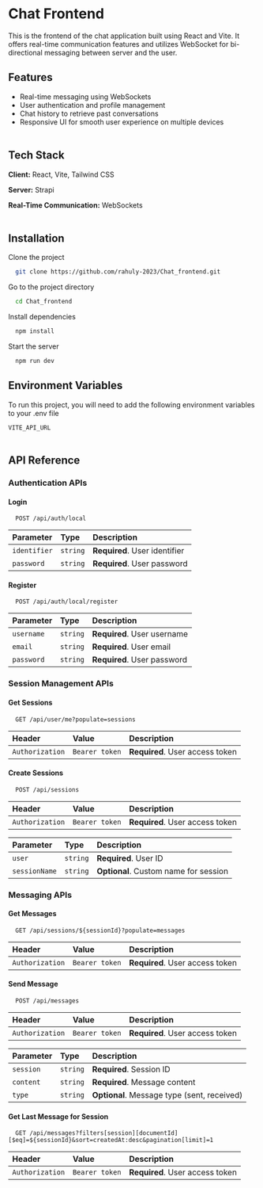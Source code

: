 
# Chat Frontend
This is the frontend of the chat application built using React and Vite. It offers real-time communication features and utilizes WebSocket for bi-directional messaging between server and the user.
## Features

- Real-time messaging using WebSockets
- User authentication and profile management
- Chat history to retrieve past conversations
- Responsive UI for smooth user experience on multiple devices <br/> <br/>


## Tech Stack

**Client:** React, Vite, Tailwind CSS

**Server:** Strapi

**Real-Time Communication:** WebSockets  <br/> <br/>



## Installation

Clone the project

```bash
  git clone https://github.com/rahuly-2023/Chat_frontend.git
```

Go to the project directory

```bash
  cd Chat_frontend
```

Install dependencies

```bash
  npm install
```

Start the server

```bash
  npm run dev
```
    
## Environment Variables

To run this project, you will need to add the following environment variables to your .env file

`VITE_API_URL` <br/> <br/>



## API Reference

### Authentication APIs

#### Login

```http
  POST /api/auth/local
```

| Parameter | Type     | Description                |
| :-------- | :------- | :------------------------- |
| `identifier` | `string` | **Required**. User identifier |
| `password` | `string` | **Required**. User password |


#### Register

```http
  POST /api/auth/local/register
```

| Parameter | Type     | Description                |
| :-------- | :------- | :------------------------- |
| `username` | `string` | **Required**. User username |
| `email` | `string` | **Required**. User email |
| `password` | `string` | **Required**. User password |










### Session Management APIs

#### Get Sessions

```http
  GET /api/user/me?populate=sessions
```

| Header | Value     | Description                |
| :-------- | :------- | :------------------------- |
| `Authorization` | `Bearer token` | **Required**. User access token |

#### Create Sessions

```http
  POST /api/sessions
```

| Header | Value     | Description                |
| :-------- | :------- | :------------------------- |
| `Authorization` | `Bearer token` | **Required**. User access token |

| Parameter | Type     | Description                |
| :-------- | :------- | :------------------------- |
| `user` | `string` | **Required**. User ID |
| `sessionName` | `string` | **Optional**. Custom name for session |













### Messaging APIs

#### Get Messages

```http
  GET /api/sessions/${sessionId}?populate=messages
```

| Header | Value     | Description                |
| :-------- | :------- | :------------------------- |
| `Authorization` | `Bearer token` | **Required**. User access token |


#### Send Message

```http
  POST /api/messages
```

| Header | Value     | Description                |
| :-------- | :------- | :------------------------- |
| `Authorization` | `Bearer token` | **Required**. User access token |

| Parameter | Type     | Description                |
| :-------- | :------- | :------------------------- |
| `session` | `string` | **Required**. Session ID |
| `content` | `string` | **Required**. Message content |
| `type` | `string` | **Optional**. Message type (sent, received) |


#### Get Last Message for Session

```http
  GET /api/messages?filters[session][documentId][$eq]=${sessionId}&sort=createdAt:desc&pagination[limit]=1

```

| Header | Value     | Description                |
| :-------- | :------- | :------------------------- |
| `Authorization` | `Bearer token` | **Required**. User access token |
